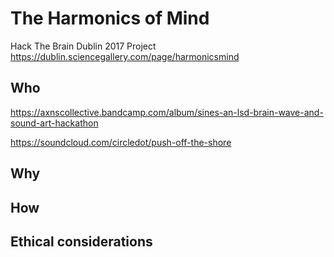 # The Harmonics of Mind
Hack The Brain Dublin 2017 Project
https://dublin.sciencegallery.com/page/harmonicsmind

## Who

https://axnscollective.bandcamp.com/album/sines-an-lsd-brain-wave-and-sound-art-hackathon

https://soundcloud.com/circledot/push-off-the-shore

## Why


## How


## Ethical considerations
